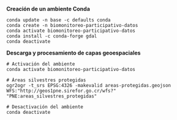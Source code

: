 **Creación de un ambiente Conda**  

```shell
conda update -n base -c defaults conda
conda create -n biomonitoreo-participativo-datos
conda activate biomonitoreo-participativo-datos
conda install -c conda-forge gdal
conda deactivate
```

**Descarga y procesamiento de capas geoespaciales**
```shell
# Activación del ambiente
conda activate biomonitoreo-participativo-datos
```

```shell
# Áreas silvestres protegidas
ogr2ogr -t_srs EPSG:4326 -makevalid areas-protegidas.geojson WFS:"http://geos1pne.sirefor.go.cr/wfs?" "PNE:areas_silvestres_protegidas"
```

```shell
# Desactivación del ambiente
conda deactivate
```
